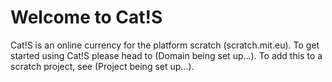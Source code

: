 # Welcome to Cat!S
Cat!S is an online currency for the platform scratch (scratch.mit.eu).
To get started using Cat!S please head to (Domain being set up...).
To add this to a scratch project, see (Project being set up...).
